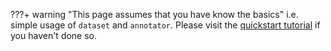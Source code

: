 ???+ warning "This page assumes that you have know the basics"
    i.e. simple usage of `dataset` and `annotator`. Please visit the [quickstart tutorial](/hover/pages/tutorial/t0-quickstart) if you haven't done so.

